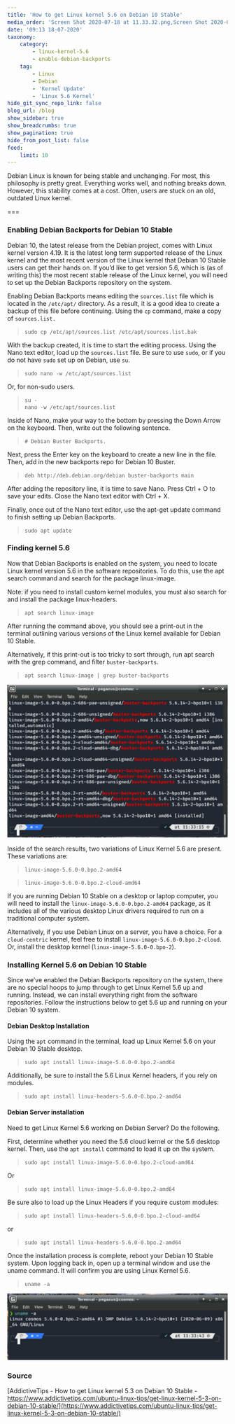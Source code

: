 ```yaml
---
title: 'How to get Linux kernel 5.6 on Debian 10 Stable'
media_order: 'Screen Shot 2020-07-18 at 11.33.32.png,Screen Shot 2020-07-18 at 11.33.53.png'
date: '09:13 18-07-2020'
taxonomy:
    category:
        - linux-kernel-5.6
        - enable-debian-backports
    tag:
        - Linux
        - Debian
        - 'Kernel Update'
        - 'Linux 5.6 Kernel'
hide_git_sync_repo_link: false
blog_url: /blog
show_sidebar: true
show_breadcrumbs: true
show_pagination: true
hide_from_post_list: false
feed:
    limit: 10
---
```


Debian Linux is known for being stable and unchanging. For most, this philosophy is pretty great. Everything works well, and nothing breaks down. However, this stability comes at a cost. Often, users are stuck on an old, outdated Linux kernel.

===

### Enabling Debian Backports for Debian 10 Stable
Debian 10, the latest release from the Debian project, comes with Linux kernel version 4.19. It is the latest long term supported release of the Linux kernel and the most recent version of the Linux kernel that Debian 10 Stable users can get their hands on. If you’d like to get version 5.6, which is (as of writing this) the most recent stable release of the Linux kernel, you will need to set up the Debian Backports repository on the system.

Enabling Debian Backports means editing the `sources.list` file which is located in the `/etc/apt/` directory. As a result, it is a good idea to create a backup of this file before continuing. Using the `cp` command, make a copy of `sources.list.`

>     sudo cp /etc/apt/sources.list /etc/apt/sources.list.bak

With the backup created, it is time to start the editing process. Using the Nano text editor, load up the `sources.list` file. Be sure to use `sudo`, or if you do not have `sudo` set up on Debian, use `su`.

>     sudo nano -w /etc/apt/sources.list

Or, for non-sudo users.

>     su -
>     nano -w /etc/apt/sources.list

Inside of Nano, make your way to the bottom by pressing the Down Arrow on the keyboard. Then, write out the following sentence.

>     # Debian Buster Backports.

Next, press the Enter key on the keyboard to create a new line in the file. Then, add in the new backports repo for Debian 10 Buster.

>     deb http://deb.debian.org/debian buster-backports main

After adding the repository line, it is time to save Nano. Press Ctrl + O to save your edits. Close the Nano text editor with Ctrl + X.


Finally, once out of the Nano text editor, use the apt-get update command to finish setting up Debian Backports.

>     sudo apt update


### Finding kernel 5.6
Now that Debian Backports is enabled on the system, you need to locate Linux kernel version 5.6 in the software repositories. To do this, use the apt search command and search for the package linux-image.

Note: if you need to install custom kernel modules, you must also search for and install the package linux-headers.

>     apt search linux-image

After running the command above, you should see a print-out in the terminal outlining various versions of the Linux kernel available for Debian 10 Stable.

Alternatively, if this print-out is too tricky to sort through, run apt search with the grep command, and filter `buster-backports`.



>     apt search linux-image | grep buster-backports

![](Screen%20Shot%202020-07-18%20at%2011.33.32.png)

Inside of the search results, two variations of Linux Kernel 5.6 are present. These variations are:

>     linux-image-5.6.0-0.bpo.2-amd64

>     linux-image-5.6.0-0.bpo.2-cloud-amd64

If you are running Debian 10 Stable on a desktop or laptop computer, you will need to install the `linux-image-5.6.0-0.bpo.2-amd64` package, as it includes all of the various desktop Linux drivers required to run on a traditional computer system.

Alternatively, if you use Debian Linux on a server, you have a choice. For a `cloud-centric` kernel, feel free to install `linux-image-5.6.0-0.bpo.2-cloud`. Or, install the desktop kernel (`linux-image-5.6.0-0.bpo-2`).

### Installing Kernel 5.6 on Debian 10 Stable
Since we’ve enabled the Debian Backports repository on the system, there are no special hoops to jump through to get Linux Kernel 5.6 up and running. Instead, we can install everything right from the software repositories. Follow the instructions below to get 5.6 up and running on your Debian 10 system.

#### Debian Desktop Installation

Using the `apt` command in the terminal, load up Linux Kernel 5.6 on your Debian 10 Stable desktop.

>     sudo apt install linux-image-5.6.0-0.bpo.2-amd64

Additionally, be sure to install the 5.6 Linux Kernel headers, if you rely on modules.

>     sudo apt install linux-headers-5.6.0-0.bpo.2-amd64

#### Debian Server installation
Need to get Linux Kernel 5.6 working on Debian Server? Do the following.

First, determine whether you need the 5.6 cloud kernel or the 5.6 desktop kernel. Then, use the `apt install` command to load it up on the system.

>     sudo apt install linux-image-5.6.0-0.bpo.2-cloud-amd64

Or

>     sudo apt install linux-image-5.6.0-0.bpo.2-amd64

Be sure also to load up the Linux Headers if you require custom modules:

>     sudo apt install linux-headers-5.6.0-0.bpo.2-cloud-amd64

or

>     sudo apt install linux-headers-5.6.0-0.bpo.2-amd64

Once the installation process is complete, reboot your Debian 10 Stable system. Upon logging back in, open up a terminal window and use the uname command. It will confirm you are using Linux Kernel 5.6.



>     uname -a


![](Screen%20Shot%202020-07-18%20at%2011.33.53.png)


### Source
[AddictiveTips - How to get Linux kernel 5.3 on Debian 10 Stable - https://www.addictivetips.com/ubuntu-linux-tips/get-linux-kernel-5-3-on-debian-10-stable/](https://www.addictivetips.com/ubuntu-linux-tips/get-linux-kernel-5-3-on-debian-10-stable/)